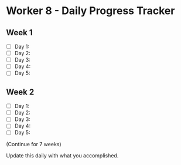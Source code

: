 # Worker 8 - Daily Progress Tracker

## Week 1
- [ ] Day 1:
- [ ] Day 2:
- [ ] Day 3:
- [ ] Day 4:
- [ ] Day 5:

## Week 2
- [ ] Day 1:
- [ ] Day 2:
- [ ] Day 3:
- [ ] Day 4:
- [ ] Day 5:

(Continue for 7 weeks)

Update this daily with what you accomplished.
